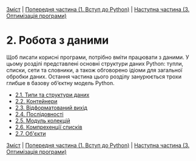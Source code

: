 [Зміст](../Contents.md) \| [Попередня частина (1. Вступ до Python)](../01_Introduction/00_Overview.md) \| [Наступна частина (3. Оптимізація програми)](../03_Program_organization/00_Overview.md)

# 2. Робота з даними
Щоб писати корисні програми, потрібно вміти працювати з даними. У цьому розділі представлені основні структури даних Python: тупли, списки, сети та словники, а також обговорено ідіоми для загальної обробки даних. Остання частина цього розділу занурюється трохи глибше в базову об’єктну модель Python.

* [2.1. Типи та структури даних](01_Datatypes.md)
* [2.2. Контейнери](02_Containers.md)
* [2.3. Відформатований вихід](03_Formatting.md)
* [2.4. Послідовності](04_Sequences.md)
* [2.5. Модуль колекцій](05_Collections.md)
* [2.6. Компрехенції списків](06_List_comprehension.md)
* [2.7. Об'єкти](07_Objects.md)

[Зміст](../Contents.md) \| [Попередня частина (1. Вступ до Python)](../01_Introduction/00_Overview.md) \| [Наступна частина (3. Оптимізація програми)](../03_Program_organization/00_Overview.md)
